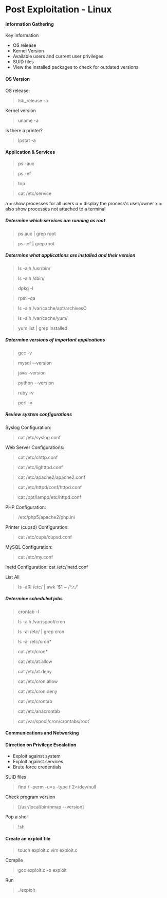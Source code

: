 # Post Exploitation - Linux

#### Information Gathering

Key information
* OS release
* Kernel Version
* Available users and current user privileges
* SUID files
* View the installed packages to check for outdated versions

#### OS Version

OS release:
> lsb_release -a

Kernel version
> uname -a

Is there a printer?
> lpstat -a

#### Application & Services
> ps -aux

> ps -ef

> top

> cat /etc/service

a = show processes for all users
u = display the process's user/owner
x = also show processes not attached to a terminal


##### Determine which services are running as root

> ps aux | grep root

> ps -ef | grep root

##### Determine what applications are installed and their version
> ls -alh /usr/bin/

> ls -alh /sbin/

> dpkg -l

> rpm -qa

> ls -alh /var/cache/apt/archivesO

> ls -alh /var/cache/yum/

> yum list | grep installed

##### Determine versions of important applications
> gcc -v

> mysql --version

> java -version

> python --version

> ruby -v

> perl -v

##### Review system configurations

Syslog Configuration:
> cat /etc/syslog.conf

Web Server Configurations:
> cat /etc/chttp.conf

> cat /etc/lighttpd.conf

> cat /etc/apache2/apache2.conf

> cat /etc/httpd/conf/httpd.conf

> cat /opt/lampp/etc/httpd.conf

PHP Configuration:

> /etc/php5/apache2/php.ini

Printer (cupsd) Configuration:

> cat /etc/cups/cupsd.conf

MySQL Configuration:

> cat /etc/my.conf

Inetd Configuration:
cat /etc/inetd.conf

List All
> ls -aRl /etc/ | awk '$1 ~ /^.*r.*/'

##### Determine scheduled jobs

> crontab -l

> ls -alh /var/spool/cron

> ls -al /etc/ | grep cron

> ls -al /etc/cron*

> cat /etc/cron*

> cat /etc/at.allow

> cat /etc/at.deny

> cat /etc/cron.allow

> cat /etc/cron.deny

> cat /etc/crontab

> cat /etc/anacrontab

> cat /var/spool/cron/crontabs/root`




#### Communications and Networking


#### Direction on Privilege Escalation
* Exploit against system
* Exploit against services
* Brute force credentials

SUID files
> find / -perm -u=s -type f 2>/dev/null

Check program version
> [/usr/local/bin/nmap --version]

Pop a shell
> !sh


#### Create an exploit file
> touch exploit.c
> vim exploit.c

Compile
> gcc exploit.c -o exploit

Run
> ./exploit


